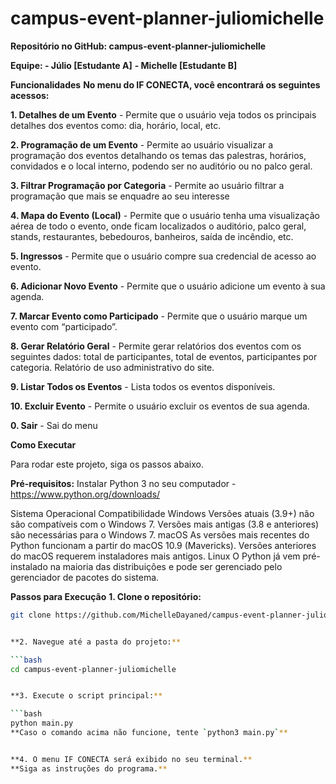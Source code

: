 # campus-event-planner-juliomichelle

**Repositório no GitHub: campus-event-planner-juliomichelle**

**Equipe:       - Júlio  [Estudante A]**
              **- Michelle  [Estudante B]**


**Funcionalidades**
**No menu do IF CONECTA, você encontrará os seguintes acessos:**

**1. Detalhes de um Evento** - Permite que o usuário veja todos os principais detalhes dos eventos como: dia, horário, local, etc.

**2. Programação de um Evento** - Permite ao usuário visualizar a programação dos eventos detalhando os temas das palestras, horários, convidados e o local interno, podendo ser no auditório ou no palco geral. 

**3. Filtrar Programação por Categoria** - Permite ao usuário filtrar a programação que mais se enquadre ao seu interesse

**4. Mapa do Evento (Local)** - Permite que o usuário tenha uma visualização aérea de todo o evento, onde ficam localizados o auditório, palco geral, stands, restaurantes, bebedouros, banheiros, saída de incêndio, etc.

**5. Ingressos** - Permite que o usuário compre sua credencial de acesso ao evento.

**6. Adicionar Novo Evento** - Permite que o usuário adicione um evento à sua agenda.

**7. Marcar Evento como Participado** - Permite que o usuário marque um evento com “participado”.

**8. Gerar Relatório Geral** - Permite gerar relatórios dos eventos com os seguintes dados: total de participantes, total de eventos, participantes por categoria.
Relatório de uso administrativo do site.

**9. Listar Todos os Eventos** - Lista todos os eventos disponíveis.

**10. Excluir Evento** - Permite o usuário excluir os eventos de sua agenda.

**0. Sair** - Sai do menu


**Como Executar**

Para rodar este projeto, siga os passos abaixo.

**Pré-requisitos:**
Instalar Python 3  no seu computador - https://www.python.org/downloads/

Sistema Operacional
Compatibilidade
Windows
Versões atuais (3.9+) não são compatíveis com o Windows 7. Versões mais antigas (3.8 e anteriores) são necessárias para o Windows 7.
macOS
As versões mais recentes do Python funcionam a partir do macOS 10.9 (Mavericks). Versões anteriores do macOS requerem instaladores mais antigos.
Linux
O Python já vem pré-instalado na maioria das distribuições e pode ser gerenciado pelo gerenciador de pacotes do sistema.

**Passos para Execução**
**1. Clone o repositório:**

```bash
git clone https://github.com/MichelleDayaned/campus-event-planner-juliomichelle


**2. Navegue até a pasta do projeto:**

```bash
cd campus-event-planner-juliomichelle


**3. Execute o script principal:**

```bash
python main.py
**Caso o comando acima não funcione, tente `python3 main.py`**


**4. O menu IF CONECTA será exibido no seu terminal.**
**Siga as instruções do programa.**
